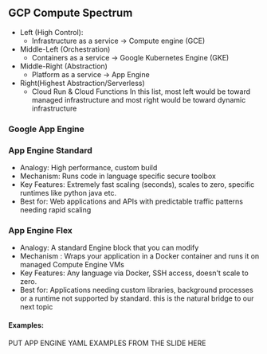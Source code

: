 ## GCP Compute Spectrum
- Left (High Control):
	- Infrastructure as a service -> Compute engine (GCE)
- Middle-Left (Orchestration)
	- Containers as a service -> Google Kubernetes Engine (GKE)
- Middle-Right (Abstraction)
	- Platform as a service -> App Engine 
- Right(Highest Abstraction/Serverless)
	- Cloud Run & Cloud Functions
In this list, most left would be toward managed infrastructure and most right would be toward dynamic infrastructure

### Google App Engine
### App Engine Standard 
- Analogy: High performance, custom build
- Mechanism: Runs code in language specific secure toolbox
- Key Features: Extremely fast scaling (seconds), scales to zero, specific runtimes like python java etc.
- Best for: Web applications and APIs with predictable traffic patterns needing rapid scaling
### App Engine Flex
- Analogy: A standard Engine block that you can modify 
- Mechanism : Wraps your application in a Docker container and runs it on managed Compute Engine VMs
- Key Features: Any language via Docker, SSH access, doesn't scale to zero.
- Best for: Applications needing custom libraries, background processes or a runtime not supported by standard. this is the natural bridge to our next topic
#### Examples:
PUT APP ENGINE YAML EXAMPLES FROM THE SLIDE HERE

